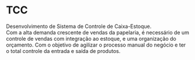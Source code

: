 # TCC
Desenvolvimento de Sistema de Controle de Caixa-Estoque. </br>
Com a alta demanda crescente de vendas da papelaria, é necessário de um controle de vendas com integração ao estoque, e uma organização do orçamento. Com o objetivo de agilizar o processo manual do negócio e ter o total controle da entrada e saída de produtos.
